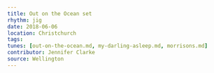 ```yaml
---
title: Out on the Ocean set
rhythm: jig
date: 2018-06-06
location: Christchurch
tags: 
tunes: [out-on-the-ocean.md, my-darling-asleep.md, morrisons.md]
contributor: Jennifer Clarke
source: Wellington
---
```


